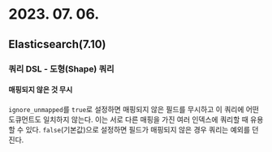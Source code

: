 # 2023. 07. 06.

## Elasticsearch(7.10)

### 쿼리 DSL - 도형(Shape) 쿼리

#### 매핑되지 않은 것 무시

`ignore_unmapped`를 `true`로 설정하면 매핑되지 않은 필드를 무시하고 이 쿼리에 어떤 도큐먼트도 일치하지 않는다. 이는 서로 다른 매핑을 가진 여러 인덱스에 쿼리할 때 유용할 수 있다. `false`(기본값)으로 설정하면 필드가 매핑되지 않은 경우 쿼리는 예외를 던진다.